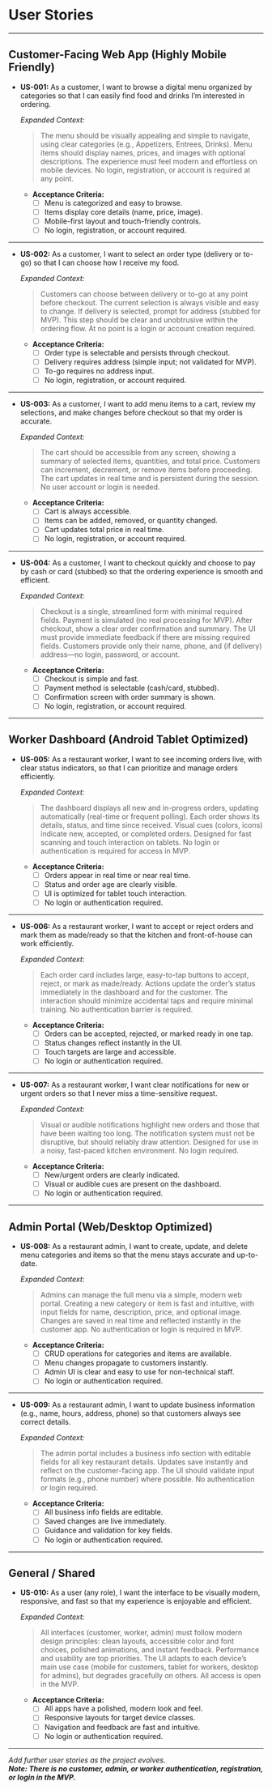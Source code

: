 # User Stories

---

## Customer-Facing Web App (Highly Mobile Friendly)

- **US-001:** As a customer, I want to browse a digital menu organized by categories so that I can easily find food and drinks I’m interested in ordering.

  _Expanded Context:_
  > The menu should be visually appealing and simple to navigate, using clear categories (e.g., Appetizers, Entrees, Drinks). Menu items should display names, prices, and images with optional descriptions. The experience must feel modern and effortless on mobile devices. No login, registration, or account is required at any point.

  - **Acceptance Criteria:**
    - [ ] Menu is categorized and easy to browse.
    - [ ] Items display core details (name, price, image).
    - [ ] Mobile-first layout and touch-friendly controls.
    - [ ] No login, registration, or account required.

---

- **US-002:** As a customer, I want to select an order type (delivery or to-go) so that I can choose how I receive my food.

  _Expanded Context:_
  > Customers can choose between delivery or to-go at any point before checkout. The current selection is always visible and easy to change. If delivery is selected, prompt for address (stubbed for MVP). This step should be clear and unobtrusive within the ordering flow. At no point is a login or account creation required.

  - **Acceptance Criteria:**
    - [ ] Order type is selectable and persists through checkout.
    - [ ] Delivery requires address (simple input; not validated for MVP).
    - [ ] To-go requires no address input.
    - [ ] No login, registration, or account required.

---

- **US-003:** As a customer, I want to add menu items to a cart, review my selections, and make changes before checkout so that my order is accurate.

  _Expanded Context:_
  > The cart should be accessible from any screen, showing a summary of selected items, quantities, and total price. Customers can increment, decrement, or remove items before proceeding. The cart updates in real time and is persistent during the session. No user account or login is needed.

  - **Acceptance Criteria:**
    - [ ] Cart is always accessible.
    - [ ] Items can be added, removed, or quantity changed.
    - [ ] Cart updates total price in real time.
    - [ ] No login, registration, or account required.

---

- **US-004:** As a customer, I want to checkout quickly and choose to pay by cash or card (stubbed) so that the ordering experience is smooth and efficient.

  _Expanded Context:_
  > Checkout is a single, streamlined form with minimal required fields. Payment is simulated (no real processing for MVP). After checkout, show a clear order confirmation and summary. The UI must provide immediate feedback if there are missing required fields. Customers provide only their name, phone, and (if delivery) address—no login, password, or account.

  - **Acceptance Criteria:**
    - [ ] Checkout is simple and fast.
    - [ ] Payment method is selectable (cash/card, stubbed).
    - [ ] Confirmation screen with order summary is shown.
    - [ ] No login, registration, or account required.

---

## Worker Dashboard (Android Tablet Optimized)

- **US-005:** As a restaurant worker, I want to see incoming orders live, with clear status indicators, so that I can prioritize and manage orders efficiently.

  _Expanded Context:_
  > The dashboard displays all new and in-progress orders, updating automatically (real-time or frequent polling). Each order shows its details, status, and time since received. Visual cues (colors, icons) indicate new, accepted, or completed orders. Designed for fast scanning and touch interaction on tablets. No login or authentication is required for access in MVP.

  - **Acceptance Criteria:**
    - [ ] Orders appear in real time or near real time.
    - [ ] Status and order age are clearly visible.
    - [ ] UI is optimized for tablet touch interaction.
    - [ ] No login or authentication required.

---

- **US-006:** As a restaurant worker, I want to accept or reject orders and mark them as made/ready so that the kitchen and front-of-house can work efficiently.

  _Expanded Context:_
  > Each order card includes large, easy-to-tap buttons to accept, reject, or mark as made/ready. Actions update the order’s status immediately in the dashboard and for the customer. The interaction should minimize accidental taps and require minimal training. No authentication barrier is required.

  - **Acceptance Criteria:**
    - [ ] Orders can be accepted, rejected, or marked ready in one tap.
    - [ ] Status changes reflect instantly in the UI.
    - [ ] Touch targets are large and accessible.
    - [ ] No login or authentication required.

---

- **US-007:** As a restaurant worker, I want clear notifications for new or urgent orders so that I never miss a time-sensitive request.

  _Expanded Context:_
  > Visual or audible notifications highlight new orders and those that have been waiting too long. The notification system must not be disruptive, but should reliably draw attention. Designed for use in a noisy, fast-paced kitchen environment. No login required.

  - **Acceptance Criteria:**
    - [ ] New/urgent orders are clearly indicated.
    - [ ] Visual or audible cues are present on the dashboard.
    - [ ] No login or authentication required.

---

## Admin Portal (Web/Desktop Optimized)

- **US-008:** As a restaurant admin, I want to create, update, and delete menu categories and items so that the menu stays accurate and up-to-date.

  _Expanded Context:_
  > Admins can manage the full menu via a simple, modern web portal. Creating a new category or item is fast and intuitive, with input fields for name, description, price, and optional image. Changes are saved in real time and reflected instantly in the customer app. No authentication or login is required in MVP.

  - **Acceptance Criteria:**
    - [ ] CRUD operations for categories and items are available.
    - [ ] Menu changes propagate to customers instantly.
    - [ ] Admin UI is clear and easy to use for non-technical staff.
    - [ ] No login or authentication required.

---

- **US-009:** As a restaurant admin, I want to update business information (e.g., name, hours, address, phone) so that customers always see correct details.

  _Expanded Context:_
  > The admin portal includes a business info section with editable fields for all key restaurant details. Updates save instantly and reflect on the customer-facing app. The UI should validate input formats (e.g., phone number) where possible. No authentication or login required.

  - **Acceptance Criteria:**
    - [ ] All business info fields are editable.
    - [ ] Saved changes are live immediately.
    - [ ] Guidance and validation for key fields.
    - [ ] No login or authentication required.

---

## General / Shared

- **US-010:** As a user (any role), I want the interface to be visually modern, responsive, and fast so that my experience is enjoyable and efficient.

  _Expanded Context:_
  > All interfaces (customer, worker, admin) must follow modern design principles: clean layouts, accessible color and font choices, polished animations, and instant feedback. Performance and usability are top priorities. The UI adapts to each device’s main use case (mobile for customers, tablet for workers, desktop for admins), but degrades gracefully on others. All access is open in the MVP.

  - **Acceptance Criteria:**
    - [ ] All apps have a polished, modern look and feel.
    - [ ] Responsive layouts for target device classes.
    - [ ] Navigation and feedback are fast and intuitive.
    - [ ] No login or authentication required.

---

_Add further user stories as the project evolves.  
**Note: There is no customer, admin, or worker authentication, registration, or login in the MVP.**_